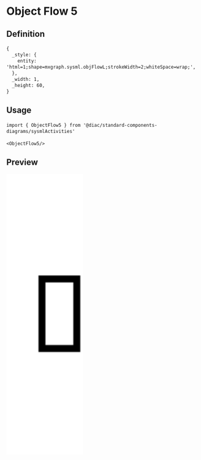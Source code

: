 # Object Flow 5

## Definition

```
{
  _style: { 
    entity: 'html=1;shape=mxgraph.sysml.objFlowL;strokeWidth=2;whiteSpace=wrap;',
  },
  _width: 1,
  _height: 60,
}
```

## Usage

```
import { ObjectFlow5 } from '@diac/standard-components-diagrams/sysmlActivities'

<ObjectFlow5/>
```

## Preview

<img src="./object-flow-5.png" width="200"/>
